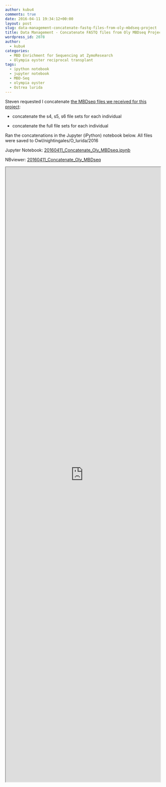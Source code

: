 ```yaml
---
author: kubu4
comments: true
date: 2016-04-11 19:34:12+00:00
layout: post
slug: data-management-concatenate-fastq-files-from-oly-mbdseq-project
title: Data Management - Concatenate FASTQ files from Oly MBDseq Project
wordpress_id: 2078
author:
  - kubu4
categories:
  - MBD Enrichment for Sequencing at ZymoResearch
  - Olympia oyster reciprocal transplant
tags:
  - ipython notebook
  - jupyter notebook
  - MBD-Seq
  - olympia oyster
  - Ostrea lurida
---
```


Steven requested I concatenate [the MBDseq files we received for this project](https://owl.fish.washington.edu/nightingales/O_lurida/20160203_mbdseq/):





  * concatenate the s4, s5, s6 file sets for each individual



  * concatenate the full file sets for each individual






Ran the concatenations in the Jupyter (iPython) notebook below. All files were saved to Owl/nightingales/O_lurida/2016

Jupyter Notebook: [20160411_Concatenate_Oly_MBDseq.ipynb](https://eagle.fish.washington.edu/Arabidopsis/iPythonNotebooks/20160411_Concatenate_Oly_MBDseq.ipynb)

NBviewer: [20160411_Concatenate_Oly_MBDseq](https://nbviewer.jupyter.org/url/eagle.fish.washington.edu/Arabidopsis/iPythonNotebooks/20160411_Concatenate_Oly_MBDseq.ipynb)

<iframe src="https://nbviewer.jupyter.org/url/eagle.fish.washington.edu/Arabidopsis/iPythonNotebooks/20160411_Concatenate_Oly_MBDseq.ipynb" width="100%" height="2000" scrolling="yes"></iframe>
